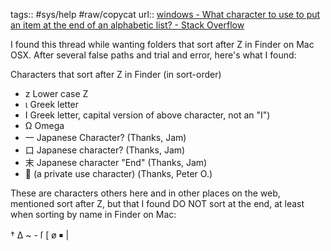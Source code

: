 tags:: #sys/help #raw/copycat
url:: [windows - What character to use to put an item at the end of an alphabetic list? - Stack Overflow](https://stackoverflow.com/questions/8086375/what-character-to-use-to-put-an-item-at-the-end-of-an-alphabetic-list)


I found this thread while wanting folders that sort after Z in Finder on Mac OSX. After several false paths and trial and error, here's what I found:

Characters that sort after Z in Finder (in sort-order)

- z Lower case Z
- ι Greek letter
- Ι Greek letter, capital version of above character, not an "I")
- Ω Omega
- 一 Japanese Character? (Thanks, Jam)
- 口 Japanese character? (Thanks, Jam)
- 末 Japanese character "End" (Thanks, Jam)
-  (a private use character) (Thanks, Peter O.)

These are characters others here and in other places on the web, mentioned sort after Z, but that I found DO NOT sort at the end, at least when sorting by name in Finder on Mac:

† ∆ ~ - ſ [ ø ￭ |